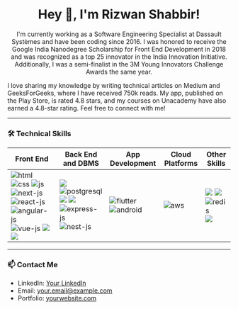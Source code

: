 <h1 align="center">Hey 👋, I'm Rizwan Shabbir!</h1>

<p align="center">
I'm currently working as a Software Engineering Specialist at Dassault Systèmes and have been coding since 2016. I was honored to receive the Google India Nanodegree Scholarship for Front End Development in 2018 and was recognized as a top 25 innovator in the India Innovation Initiative. Additionally, I was a semi-finalist in the 3M Young Innovators Challenge Awards the same year.

I love sharing my knowledge by writing technical articles on Medium and GeeksForGeeks, where I have received 750k reads. My app, published on the Play Store, is rated 4.8 stars, and my courses on Unacademy have also earned a 4.8-star rating. Feel free to connect with me!
</p>

---

### 🛠 Technical Skills

| Front End | Back End and DBMS | App Development | Cloud Platforms | Other Skills |
| --------- | ----------------- | --------------- | ----------------| -------------|
| <img alt="html" src="https://img.icons8.com/color/48/000000/html-5.png"/> <img alt="css" src="https://img.icons8.com/color/48/000000/css3.png"/> <img alt="js" src="https://img.icons8.com/color/48/000000/javascript--v1.png"/> <img alt="next-js" src="https://img.icons8.com/?size=48&id=AU6Wc7r56Fxz&format=png&color=000000"/> <img  alt="react-js" src="https://img.icons8.com/?size=48&id=bzf0DqjXFHIW&format=png&color=000000"/><img alt="angular-js" src="https://img.icons8.com/?size=48&id=71257&format=png&color=000000"/><img alt="vue-js" src="https://img.icons8.com/?size=48&id=rY6agKizO9eb&format=png&color=000000"/> <img src="https://img.icons8.com/color/48/000000/bootstrap.png"/> <img src="https://img.icons8.com/color/48/000000/tailwind_css.png"/> | <img src="https://img.icons8.com/color/48/000000/mongodb.png"/> <img alt="postgresql" src="https://img.icons8.com/?size=48&id=38561&format=png&color=000000"/> <img src="https://img.icons8.com/color/48/000000/mysql-logo.png"/> <img src="https://img.icons8.com/fluency/48/000000/node-js.png"/> <img alt="express-js" src="https://img.icons8.com/?size=48&id=WNoJgbzDr3i2&format=png&color=000000"/> <img alt="nest-js" src="https://img.icons8.com/?size=48&id=9ESZMOeUioJS&format=png&color=000000"/> | <img alt="flutter" src="https://img.icons8.com/?size=48&id=7I3BjCqe9rjG&format=png&color=000000"/> <img alt="android" src="https://img.icons8.com/?size=48&id=Qn4GH3u6CYo5&format=png&color=000000"/> | <img alt="aws" src="https://img.icons8.com/?size=48&id=33039&format=png&color=000000"/> | <img src="https://img.icons8.com/color/48/000000/material-ui.png"/> <img src="https://img.icons8.com/color/48/000000/figma.png"/> <img alt="redis" src="https://img.icons8.com/?size=48&id=pHS3eRpynIRQ&format=png&color=000000"/> <img src="https://www.rabbitmq.com/img/rabbitmq-logo-with-name.svg"/> |

---

### 📫 Contact Me
- LinkedIn: [Your LinkedIn](https://linkedin.com/in/your-profile)
- Email: [your.email@example.com](mailto:your.email@example.com)
- Portfolio: [yourwebsite.com](https://yourwebsite.com)

